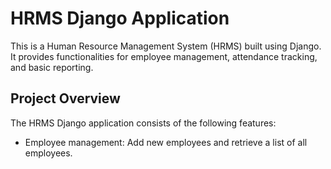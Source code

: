 # HRMS Django Application

This is a Human Resource Management System (HRMS) built using Django. It provides functionalities for employee management, attendance tracking, and basic reporting.

## Project Overview

The HRMS Django application consists of the following features:

- Employee management: Add new employees and retrieve a list of all employees.
